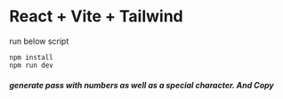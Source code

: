 # React + Vite + Tailwind
run below script
```
npm install
npm run dev
```
##### generate pass with numbers as well as a special character. And Copy
